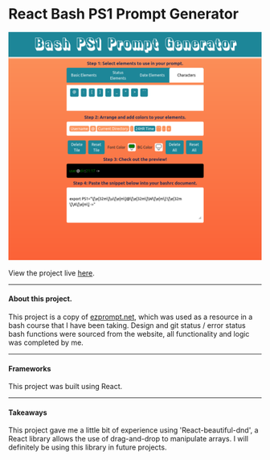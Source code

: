 # React Bash PS1 Prompt Generator 

![Demo_Image](ps1_gen_image.png)


View the project live [here](https://brenton-j-andrews.github.io/react_ps1_generator/).

-----
#### About this project.

This project is a copy of [ezprompt.net](https://ezprompt.net/), which was used as a resource in a bash course that I have been taking. Design and git status / error status bash functions were sourced from the website, all functionality and logic was completed by me. 

-----

#### Frameworks

This project was built using React.

-----

#### Takeaways

This project gave me a little bit of experience using 'React-beautiful-dnd', a React library allows the use of drag-and-drop to manipulate arrays. I will definitely be using this library in future projects. 


